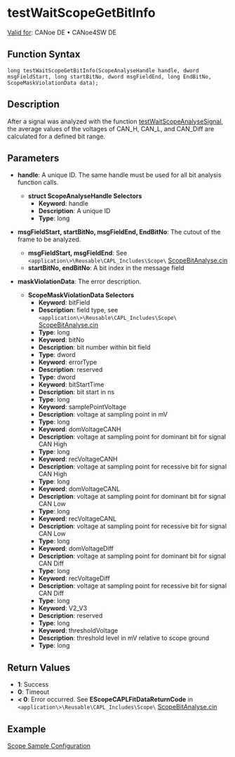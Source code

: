 # testWaitScopeGetBitInfo

[Valid for](../../../Shared/FeatureAvailability.md): CANoe DE • CANoe4SW DE

## Function Syntax

`long testWaitScopeGetBitInfo(ScopeAnalyseHandle handle, dword msgFieldStart, long startBitNo, dword msgFieldEnd, long EndBitNo, ScopeMaskViolationData data);`

## Description

After a signal was analyzed with the function [testWaitScopeAnalyseSignal](CAPLfunctionTestWaitScopeAnalyseSignal.md), the average values of the voltages of CAN_H, CAN_L, and CAN_Diff are calculated for a defined bit range.

## Parameters

- **handle**: A unique ID. The same handle must be used for all bit analysis function calls.
  - **struct ScopeAnalyseHandle Selectors**
    - **Keyword**: handle
    - **Description**: A unique ID
    - **Type**: long

- **msgFieldStart, startBitNo, msgFieldEnd, EndBitNo**: The cutout of the frame to be analyzed.
  - **msgFieldStart, msgFieldEnd**: See `<application\>\Reusable\CAPL_Includes\Scope\` [ScopeBitAnalyse.cin](javascript:startDemoLoader('"Reusable\\CAPL_Includes\\Scope"'))
  - **startBitNo, endBitNo**: A bit index in the message field

- **maskViolationData**: The error description.
  - **ScopeMaskViolationData Selectors**
    - **Keyword**: bitField
    - **Description**: field type, see `<application\>\Reusable\CAPL_Includes\Scope\` [ScopeBitAnalyse.cin](javascript:startDemoLoader('"Reusable\\CAPL_Includes\\Scope"'))
    - **Type**: long
    - **Keyword**: bitNo
    - **Description**: bit number within bit field
    - **Type**: dword
    - **Keyword**: errorType
    - **Description**: reserved
    - **Type**: dword
    - **Keyword**: bitStartTime
    - **Description**: bit start in ns
    - **Type**: long
    - **Keyword**: samplePointVoltage
    - **Description**: voltage at sampling point in mV
    - **Type**: long
    - **Keyword**: domVoltageCANH
    - **Description**: voltage at sampling point for dominant bit for signal CAN High
    - **Type**: long
    - **Keyword**: recVoltageCANH
    - **Description**: voltage at sampling point for recessive bit for signal CAN High
    - **Type**: long
    - **Keyword**: domVoltageCANL
    - **Description**: voltage at sampling point for dominant bit for signal CAN Low
    - **Type**: long
    - **Keyword**: recVoltageCANL
    - **Description**: voltage at sampling point for recessive bit for signal CAN Low
    - **Type**: long
    - **Keyword**: domVoltageDiff
    - **Description**: voltage at sampling point for dominant bit for signal CAN Diff
    - **Type**: long
    - **Keyword**: recVoltageDiff
    - **Description**: voltage at sampling point for recessive bit for signal CAN Diff
    - **Type**: long
    - **Keyword**: V2_V3
    - **Description**: reserved
    - **Type**: long
    - **Keyword**: thresholdVoltage
    - **Description**: threshold level in mV relative to scope ground
    - **Type**: long

## Return Values

- **1**: Success
- **0**: Timeout
- **\< 0**: Error occurred. See **EScopeCAPLFitDataReturnCode** in `<application\>\Reusable\CAPL_Includes\Scope\` [ScopeBitAnalyse.cin](javascript:startDemoLoader('"Reusable\\CAPL_Includes\\Scope"'))

## Example

[Scope Sample Configuration](../../../SampConf/CAN/CANoe/Scope/BitmaskAnalysisCAN.md)
